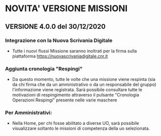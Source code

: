 # NOVITA' VERSIONE MISSIONI

## VERSIONE 4.0.0 del 30/12/2020

### Integrazione con la Nuova Scrivania Digitale

* Tutte i nuovi flussi Missione saranno inoltrati per la firma sulla piattaforma https://nuovascrivaniadigitale.cnr.it

### Aggiunta cronologia "Respingi"

* Da questo momento, tutte le volte che una missione viene respinta (sia da chi firma che da un amministrativo o da un responsabile del gruppo) l'informazione viene registrata. Sarà possibile consultare tutte le motivazioni di respingimento attraverso il pulsante "Cronologia Operazioni Respingi" presente nelle varie maschere  

### Per Amministrativi:

* Nella Home, per chi fosse abilitato a diverse UO, sarà possibile visualizzare soltanto le missioni di competenza della uo selezionata.
